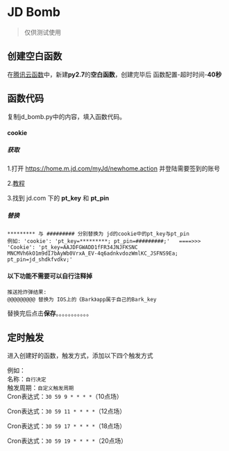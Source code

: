 # JD Bomb
> 仅供测试使用

## 创建空白函数

在[腾讯云函数](https://console.cloud.tencent.com/scf/index/1)中，新建**py2.7**的**空白函数**，创建完毕后 函数配置-超时时间-**40秒**

## 函数代码
复制jd_bomb.py中的内容，填入函数代码。

#### cookie
##### 获取
1.打开 https://home.m.jd.com/myJd/newhome.action 并登陆需要签到的账号

2.[教程](http://www.cnplugins.com/tool/check-cookie.html) 

3.找到 jd.com 下的 **pt_key** 和 **pt_pin** 

##### 替换
```
********* 与 ######### 分别替换为 jd的cookie中的pt_key与pt_pin
例如: 'cookie': 'pt_key=*********; pt_pin=#########;'   ====>>>  'Cookie': 'pt_key=AAJDFGWADD1fFR34JNJFKSNC MNCMVh6kO1m9dI7bAyWb0VrxA_EV-4q6adnkvdozWmlKC_JSFNS9Ea; pt_pin=jd_shdkfvdkv;' 
```

#### 以下功能不需要可以自行注释掉  
```
推送抢炸弹结果:  
@@@@@@@@@ 替换为 IOS上的《Bark》app属于自己的Bark_key 
```

替换完后点击**保存**。。。。。。。。。。。

## 定时触发
进入创建好的函数，触发方式，添加以下四个触发方式  

例如：  
名称：`自行决定`  
触发周期：`自定义触发周期`  
Cron表达式：`30 59 9 * * * *`（10点场）

Cron表达式：`30 59 11 * * * *`（12点场）

Cron表达式：`30 59 17 * * * *`（18点场）

Cron表达式：`30 59 19 * * * *`（20点场）
